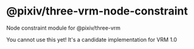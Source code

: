 # @pixiv/three-vrm-node-constraint

Node constraint module for @pixiv/three-vrm

You cannot use this yet! It's a candidate implementation for VRM 1.0
